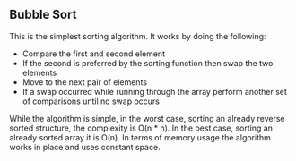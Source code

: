 ## Bubble Sort

This is the simplest sorting algorithm. It works by doing the following:

 - Compare the first and second element
 - If the second is preferred by the sorting function then swap the two elements
 - Move to the next pair of elements
 - If a swap occurred while running through the array perform another set of comparisons until no swap occurs

While the algorithm is simple, in the worst case, sorting an already reverse
sorted structure, the complexity is O(n * n). In the best case, sorting an
already sorted array it is O(n). In terms of memory usage the algorithm works in
place and uses constant space.

